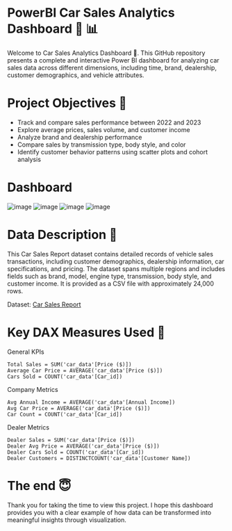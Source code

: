 # PowerBI Car Sales Analytics Dashboard :car: :bar_chart: 

Welcome to Car Sales Analytics Dashboard :raised_hands:. This GitHub repository presents a complete and interactive Power BI dashboard for analyzing car sales data across different dimensions, including time, brand, dealership, customer demographics, and vehicle attributes.

# Project Objectives :dart:
- Track and compare sales performance between 2022 and 2023
- Explore average prices, sales volume, and customer income
- Analyze brand and dealership performance
- Compare sales by transmission type, body style, and color
- Identify customer behavior patterns using scatter plots and cohort analysis

# Dashboard
![image](https://github.com/user-attachments/assets/5380bf07-fc0c-4997-967a-c9d45cf161b1)
![image](https://github.com/user-attachments/assets/bac897a9-28e4-4aac-a290-1854e293e15f)
![image](https://github.com/user-attachments/assets/e7d27817-61a3-4f7f-9623-9644ca402a61)
![image](https://github.com/user-attachments/assets/7dca733f-440f-4fbf-90ea-3f280cee7d86)

# Data Description :memo:
This Car Sales Report dataset contains detailed records of vehicle sales transactions, including customer demographics, dealership information, car specifications, and pricing. The dataset spans multiple regions and includes fields such as brand, model, engine type, transmission, body style, and customer income. It is provided as a CSV file with approximately 24,000 rows.

Dataset: [Car Sales Report](https://www.kaggle.com/datasets/missionjee/car-sales-report)

# Key DAX Measures Used :green_book:

General KPIs

```dax 
Total Sales = SUM('car_data'[Price ($)])
Average Car Price = AVERAGE('car_data'[Price ($)])
Cars Sold = COUNT('car_data'[Car_id])
``` 

Company Metrics

```dax 
Avg Annual Income = AVERAGE('car_data'[Annual Income])
Avg Car Price = AVERAGE('car_data'[Price ($)])
Car Count = COUNT('car_data'[Car_id])
```

Dealer Metrics

```dax 
Dealer Sales = SUM('car_data'[Price ($)])
Dealer Avg Price = AVERAGE('car_data'[Price ($)])
Dealer Cars Sold = COUNT('car_data'[Car_id])
Dealer Customers = DISTINCTCOUNT('car_data'[Customer Name])
```

# The end :innocent:
Thank you for taking the time to view this project. I hope this dashboard provides you with a clear example of how data can be transformed into meaningful insights through visualization.








